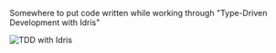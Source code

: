 Somewhere to put code written while working through "Type-Driven Development with Idris"

![TDD with Idris](https://i.imgur.com/Ro6HNKF.jpg)
